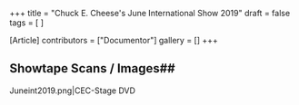 +++
title = "Chuck E. Cheese's June International Show 2019"
draft = false
tags = [ ]

[Article]
contributors = ["Documentor"]
gallery = []
+++
## Showtape Scans / Images## 
<gallery>
Juneint2019.png|CEC-Stage DVD
</gallery>